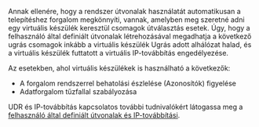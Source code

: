 Annak ellenére, hogy a rendszer útvonalak használatát automatikusan a telepítéshez forgalom megkönnyíti, vannak, amelyben meg szeretné adni egy virtuális készülék keresztül csomagok útválasztás esetek. Úgy, hogy a felhasználó által definiált útvonalak létrehozásával megadhatja a következő ugrás csomagok inkább a virtuális készülék Ugrás adott alhálózat halad, és a virtuális készülék futtatott a virtuális IP-továbbítás engedélyezése.

Az esetekben, ahol virtuális készülékek is használható a következők:

- A forgalom rendszerrel behatolási észlelése (Azonosítók) figyelése
- Adatforgalom tűzfallal szabályozása

UDR és IP-továbbítás kapcsolatos további tudnivalókért látogassa meg a [felhasználó által definiált útvonalak és IP-továbbítási](../articles/virtual-network/virtual-networks-udr-overview.md).
